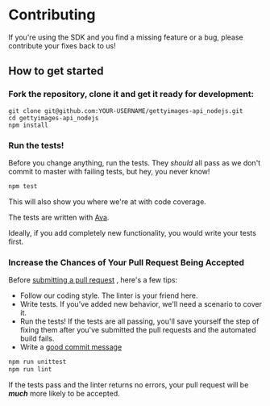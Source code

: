 # Contributing
If you're using the SDK and you find a missing feature or a bug, 
please contribute your fixes back to us!

## How to get started

### Fork the repository, clone it and get it ready for development:
```
git clone git@github.com:YOUR-USERNAME/gettyimages-api_nodejs.git
cd gettyimages-api_nodejs
npm install
```

### Run the tests!
Before you change anything, run the tests. They *should* all pass
as we don't commit to master with failing tests, but hey, you never
know!

```sh
npm test
```
This will also show you where we're at with code coverage.

The tests are written with [Ava](https://github.com/avajs/ava). 

Ideally, if you add completely new functionality, you would write your tests first.

### Increase the Chances of Your Pull Request Being Accepted

Before [submitting a pull request](https://help.github.com/articles/creating-a-pull-request/)
, here's a few tips:
+ Follow our coding style. The linter is your friend here.
+ Write tests. If you've added new behavior, we'll need a scenario
to cover it.
+ Run the tests! If the tests are all passing, you'll save yourself
the step of fixing them after you've submitted the pull requests
and the automated build fails.
+ Write a [good commit message](http://tbaggery.com/2008/04/19/a-note-about-git-commit-messages.html)


```sh
npm run unittest
npm run lint
```

If the tests pass and the linter returns no errors, your pull request 
will be ***much*** more likely to be accepted.


